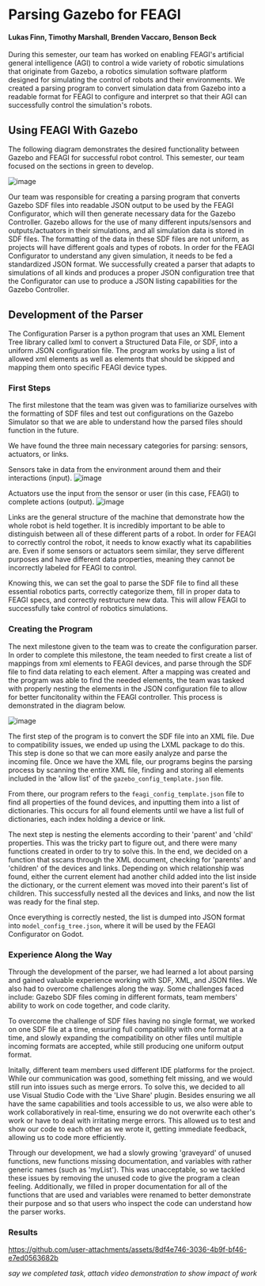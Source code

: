 # Parsing Gazebo for FEAGI

#### Lukas Finn, Timothy Marshall, Brenden Vaccaro, Benson Beck

During this semester, our team has worked on enabling FEAGI's artificial general intelligence (AGI) to control a wide variety of robotic simulations that originate from Gazebo, a robotics simulation software platform designed for simulating the control of robots and their environments.	We created a parsing program to convert simulation data from Gazebo into a readable format for FEAGI to configure and interpret so that their AGI can successfully control the simulation's robots.

## Using FEAGI With Gazebo

The following diagram demonstrates the desired functionality between Gazebo and FEAGI for successful robot control. This semester, our team focused on the sections in green to develop.

![image](https://github.com/user-attachments/assets/c0d6de78-a5a5-40cd-9d3d-7e7846c37ad5)

Our team was responsible for creating a parsing program that converts Gazebo SDF files into readable JSON output to be used by the FEAGI Configurator, which will then generate necessary data for the Gazebo Controller. Gazebo allows for the use of many different inputs/sensors and outputs/actuators in their simulations, and all simulation data is stored in SDF files. The formatting of the data in these SDF files are not uniform, as projects will have different goals and types of robots. In order for the FEAGI Configurator to understand any given simulation, it needs to be fed a standardized JSON format. We successfully created a parser that adapts to simulations of all kinds and produces a proper JSON configuration tree that the Configurator can use to produce a JSON listing capabilities for the Gazebo Controller.

## Development of the Parser

The Configuration Parser is a python program that uses an XML Element Tree library called lxml to convert a Structured Data File, or SDF, into a uniform JSON configuration file. The program works by using a list of allowed xml elements as well as elements that should be skipped and mapping them onto specific FEAGI device types. 

### First Steps

The first milestone that the team was given was to familiarize ourselves with the formatting of SDF files and test out configurations on the Gazebo Simulator so that we are able to understand how the parsed files should function in the future. 

We have found the three main necessary categories for parsing: sensors, actuators, or links.

Sensors take in data from the environment around them and their interactions (input).
![image](https://github.com/user-attachments/assets/2e4523e6-c742-4e5c-850b-c202400a37b8)

Actuators use the input from the sensor or user (in this case, FEAGI) to complete actions (output).
![image](https://github.com/user-attachments/assets/daafbd05-373c-47ca-a84c-fdf6f48f0621)

Links are the general structure of the machine that demonstrate how the whole robot is held together. It is incredibly important to be able to distinguish between all of these different parts of a robot. In order for FEAGI to correctly control the robot, it needs to know exactly what its capabilities are. Even if some sensors or actuators seem similar, they serve different purposes and have different data properties, meaning they cannot be incorrectly labeled for FEAGI to control.

Knowing this, we can set the goal to parse the SDF file to find all these essential robotics parts, correctly categorize them, fill in proper data to FEAGI specs, and correctly restructure new data. This will allow FEAGI to successfully take control of robotics simulations.

### Creating the Program

The next milestone given to the team was to create the configuration parser. In order to complete this milestone, the team needed to first create a list of mappings from xml elements to FEAGI devices, and parse through the SDF file to find data relating to each element. After a mapping was created and the program was able to find the needed elements, the team was tasked with properly nesting the elements in the JSON configuration file to allow for better funcitonality within the FEAGI controller. This process is demonstrated in the diagram below.

![image](https://github.com/user-attachments/assets/c3c6893e-59ff-46e2-857c-0b3a2dccd343)

The first step of the program is to convert the SDF file into an XML file. Due to compatibility issues, we ended up using the LXML package to do this. This step is done so that we can more easily analyze and parse the incoming file. Once we have the XML file, our programs begins the parsing process by scanning the entire XML file, finding and storing all elements included in the 'allow list' of the ```gazebo_config_template.json``` file.

From there, our program refers to the ```feagi_config_template.json``` file to find all properties of the found devices, and inputting them into a list of dictionaries. This occurs for all found elements until we have a list full of dictionaries, each index holding a device or link.

The next step is nesting the elements according to their 'parent' and 'child' properties. This was the tricky part to figure out, and there were many functions created in order to try to solve this. In the end, we decided on a function that sscans through the XML document, checking for 'parents' and 'children' of the devices and links. Depending on which relationship was found, either the current element had another child added into the list inside the dictionary, or the current element was moved into their parent's list of children. This successfully nested all the devices and links, and now the list was ready for the final step.

Once everything is correctly nested, the list is dumped into JSON format into ```model_config_tree.json```, where it will be used by the FEAGI Configurator on Godot.

### Experience Along the Way

Through the development of the parser, we had learned a lot about parsing and gained valuable experience working with SDF, XML, and JSON files. We also had to overcome challenges along the way. Some challenges faced include: Gazebo SDF files coming in different formats, team members' ability to work on code together, and code clarity. 

To overcome the challenge of SDF files having no single format, we worked on one SDF file at a time, ensuring full compatibility with one format at a time, and slowly expanding the compatibility on other files until multiple incoming formats are accepted, while still producing one uniform output format.

Initally, different team members used different IDE platforms for the project. While our communication was good, something felt missing, and we would still run into issues such as merge errors. To solve this, we decided to all use Visual Studio Code with the 'Live Share' plugin. Besides ensuring we all have the same capabilities and tools accessible to us, we also were able to work collaboratively in real-time, ensuring we do not overwrite each other's work or have to deal with irritating merge errors. This allowed us to test and show our code to each other as we wrote it, getting immediate feedback, allowing us to code more efficiently.

Through our development, we had a slowly growing 'graveyard' of unused functions, new functions missing documentation, and variables with rather generic names (such as 'myList'). This was unacceptable, so we tackled these issues by removing the unused code to give the program a clean feeling. Additionally, we filled in proper documentation for all of the functions that are used and variables were renamed to better demonstrate their purpose and so that users who inspect the code can understand how the parser works.

### Results

https://github.com/user-attachments/assets/8df4e746-3036-4b9f-bf46-e7ed0563682b

*say we completed task, attach video demonstration to show impact of work*
